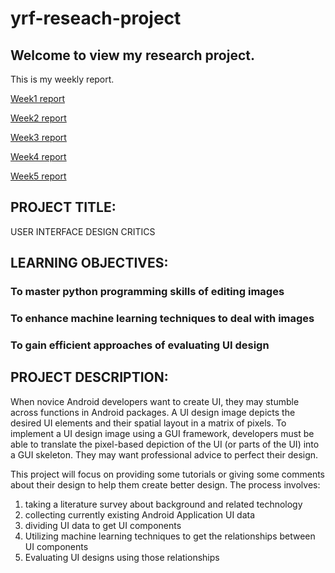 # yrf-reseach-project

## Welcome to view my research project.

This is my weekly report.

[Week1 report](https://github.com/yrfyang/yrf-reseach-project/blob/master/week1.md)

[Week2 report](https://github.com/yrfyang/yrf-reseach-project/blob/master/week2.md)

[Week3 report](https://github.com/yrfyang/yrf-reseach-project/blob/master/week3.md)

[Week4 report](https://github.com/yrfyang/yrf-reseach-project/blob/master/week4.md)

[Week5 report](https://github.com/yrfyang/yrf-reseach-project/blob/master/week5.md)



## PROJECT TITLE:
USER INTERFACE DESIGN CRITICS

## LEARNING OBJECTIVES:
### To master python programming skills of editing images
### To enhance machine learning techniques to deal with images
### To gain efficient approaches of evaluating UI design

## PROJECT DESCRIPTION:

When novice Android developers want to create UI, they may stumble across functions in Android packages. A UI design image depicts the desired UI elements and their spatial layout in a matrix of pixels. To implement a UI design image using a GUI framework, developers must be able to translate the pixel-based depiction of the UI (or parts of the UI) into a GUI skeleton. They may want professional advice to perfect their design.

This project will focus on providing some tutorials or giving some comments about their design to help them create better design. The process involves:

1. taking a literature survey about background and related technology
2. collecting currently existing Android Application UI data
3. dividing UI data to get UI components
4. Utilizing machine learning techniques to get the relationships between UI components
5. Evaluating UI designs using those relationships


